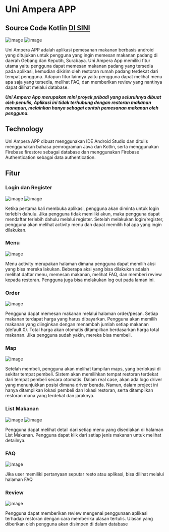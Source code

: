 # Uni Ampera APP

## Source Code Kotlin [DI SINI](https://github.com/titian-pamungkas-a/uniapp_kotlin)


![image](https://user-images.githubusercontent.com/77373958/215311850-b4cc5f0a-dd22-4038-a18d-66156fa00cae.png)
![image](https://user-images.githubusercontent.com/77373958/215311857-b27df8dc-b671-446e-b3f8-5a0bfab1b869.png)



Uni Ampera APP adalah aplikasi pemesanan makanan berbasis android yang ditujukan untuk pengguna yang ingin memesan makanan padang di daerah Gebang dan Keputih, Surabaya. Uni Ampera App memiliki fitur utama yaitu pengguna dapat memesan makanan padang yang tersedia pada aplikasi, kemudian dikirim oleh restoran rumah padang terdekat dari tempat pengguna. Adapun fitur lainnya yaitu pengguna dapat melihat menu apa saja yang tersedia, melihat FAQ, dan memberikan review yang nantinya dapat dilihat melalui database. 

***Uni Ampera App merupakan mini proyek pribadi yang seluruhnya dibuat oleh penulis, Aplikasi ini tidak terhubung dengan restoran makanan manapun, melainkan hanya sebagai contoh pemesanan makanan oleh pengguna.***

## Technology

Uni Ampera APP dibuat menggunakan IDE Android Studio dan ditulis menggunakan bahasa pemrograman Java dan Kotlin, serta menggunakan Firebase firestore sebagai database dan menggunakan Firebase Authentication sebagai data authentication.

## Fitur

### Login dan Register


![image](https://user-images.githubusercontent.com/77373958/215311651-21620a57-a4cd-4c5c-a34b-0eee7d4479c1.png)
![image](https://user-images.githubusercontent.com/77373958/215311657-c57b3a0c-ae8f-473e-a6bc-64e25788e95e.png)



Ketika pertama kali membuka aplikasi, pengguna akan diminta untuk login terlebih dahulu. Jika pengguna tidak memiliki akun, maka pengguna dapat mendaftar terlebih dahulu melalui register. Setelah melakukan login/register, pengguna akan melihat activity menu dan dapat memilih hal apa yang ingin dilakukan.

### Menu


![image](https://user-images.githubusercontent.com/77373958/215311666-dd196840-0480-42fd-9edf-20240ee37cd3.png)



Menu activity merupakan halaman dimana pengguna dapat memilih aksi yang bisa mereka lakukan. Beberapa aksi yang bisa dilakukan adalah melihat daftar menu, memesan makanan, melihat FAQ, dan memberi review kepada restoran. Pengguna juga bisa melakukan log out pada laman ini.

### Order


![image](https://user-images.githubusercontent.com/77373958/215311680-269a713b-7196-414f-8741-e15adc2ba5ef.png)



Pengguna dapat memesan makanan melalui halaman order/pesan. Setiap makanan terdapat harga yang harus dibayarkan. Pengguna akan memilih makanan yang diinginkan dengan menambah jumlah setiap makanan (default 0). Total harga akan otomatis ditampilkan berdasarkan harga total makanan. Jika pengguna sudah yakin, mereka bisa membeli.

### Map


![image](https://user-images.githubusercontent.com/77373958/215311694-97efca61-bd77-4bdb-babd-4c64d736b66a.png)



Setelah membeli, pengguna akan melihat tampilan maps, yang berlokasi di sekitar tempat pembeli. Sistem akan memilihkan tempat restoran terdekat dari tempat pembeli secara otomatis. Dalam real case, akan ada logo driver yang menunjukkan posisi dimana driver berada. Namun, dalam project ini hanya ditampilkan lokasi pembeli dan lokasi restoran, serta ditampilkan restoran mana yang terdekat dan jaraknya.

### List Makanan


![image](https://user-images.githubusercontent.com/77373958/215311712-b5379f40-81fc-4c29-8988-896194ba7eab.png)
![image](https://user-images.githubusercontent.com/77373958/215311701-6cbf0f33-9ba4-4c4a-bba8-aad74d335d6f.png)



Pengguna dapat melihat detail dari setiap menu yang disediakan di halaman List Makanan. Pengguna dapat klik dari setiap jenis makanan untuk melihat detailnya.

### FAQ


![image](https://user-images.githubusercontent.com/77373958/215311684-760b9f82-2777-4198-9e28-f142843ca78e.png)



Jika user memiliki pertanyaan seputar resto atau aplikasi, bisa dilihat melalui halaman FAQ

### Review


![image](https://user-images.githubusercontent.com/77373958/215311721-6b188661-13b5-48bc-9f1b-8d72f3f6e0f6.png)



Pengguna dapat memberikan review mengenai penggunaan aplikasi terhadap restoran dengan cara memberika ulasan tertulis. Ulasan yang diberikan oleh pengguna akan disimpen di dalam database
